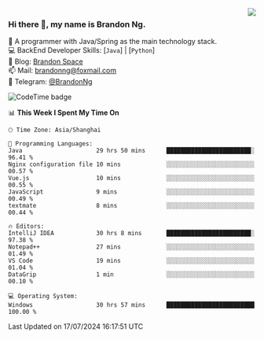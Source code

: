 <img  align="right" src="https://github-readme-stats-brandon0824.vercel.app/api/top-langs/?username=brandon0824&layout=compact">

### Hi there 👋, my name is Brandon Ng.

🌱 A programmer with Java/Spring as the main technology stack.  
💻 BackEnd Developer Skills: [`Java`] | [`Python`]  
📝 Blog: [Brandon Space](https://brandonng.tech)  
📫 Mail: brandonng@foxmail.com  
📰 Telegram: [@BrandonNg](https://t.me/BrandonNg24)  

![CodeTime badge](https://img.shields.io/endpoint?style=flat-square&url=https%3A%2F%2Fapi.codetime.dev%2Fshield%3Fid%3D128%26project%3D%26in%3D604800000)

<!--START_SECTION:waka-->
📊 **This Week I Spent My Time On** 

```text
🕑︎ Time Zone: Asia/Shanghai

💬 Programming Languages: 
Java                     29 hrs 50 mins      ████████████████████████░   96.41 % 
Nginx configuration file 10 mins             ░░░░░░░░░░░░░░░░░░░░░░░░░   00.57 % 
Vue.js                   10 mins             ░░░░░░░░░░░░░░░░░░░░░░░░░   00.55 % 
JavaScript               9 mins              ░░░░░░░░░░░░░░░░░░░░░░░░░   00.49 % 
textmate                 8 mins              ░░░░░░░░░░░░░░░░░░░░░░░░░   00.44 % 

🔥 Editors: 
IntelliJ IDEA            30 hrs 8 mins       ████████████████████████░   97.38 % 
Notepad++                27 mins             ░░░░░░░░░░░░░░░░░░░░░░░░░   01.49 % 
VS Code                  19 mins             ░░░░░░░░░░░░░░░░░░░░░░░░░   01.04 % 
DataGrip                 1 min               ░░░░░░░░░░░░░░░░░░░░░░░░░   00.10 % 

💻 Operating System: 
Windows                  30 hrs 57 mins      █████████████████████████   100.00 % 
```


 Last Updated on 17/07/2024 16:17:51 UTC
<!--END_SECTION:waka-->
